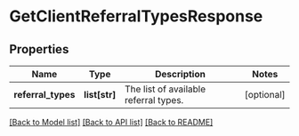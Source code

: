 # GetClientReferralTypesResponse

## Properties
Name | Type | Description | Notes
------------ | ------------- | ------------- | -------------
**referral_types** | **list[str]** | The list of available referral types. | [optional] 

[[Back to Model list]](../README.md#documentation-for-models) [[Back to API list]](../README.md#documentation-for-api-endpoints) [[Back to README]](../README.md)


